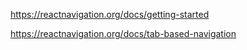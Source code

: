 
https://reactnavigation.org/docs/getting-started


https://reactnavigation.org/docs/tab-based-navigation